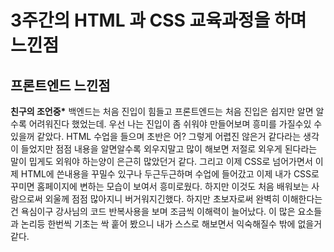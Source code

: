 <!-- 수업 회고 -->

# 3주간의 HTML 과 CSS 교육과정을 하며 느낀점

## 프론트엔드 느낀점

**친구의 조언중\*** 백엔드는 처음 진입이 힘들고 프론트엔드는 처음 진입은 쉽지만 알면 알수록 어려워진다 했었는데. 우선 나는 진입이 좀 쉬워야 만들어보며 흥미를 가질수있 수 있을꺼 같았다.
HTML 수업을 들으며 초반은 어? 그렇게 어렵진 않은거 같다라는 생각이 들었지만 점점 내용을 알면알수록 외우지말고 많이 해보면 저절로 외우게 된다라는 말이 밉게도 외워야 하는양이 은근히 많았던거 같다.
그리고 이제 CSS로 넘어가면서 이제 HTML에 쓴내용을 꾸밀수 있구나 두근두근하며 수업에 들어갔고
이제 내가 CSS로 꾸미면 홈페이지에 변하는 모습이 보여서 흥미로웠다. 하지만 이것도 처음 배워보는 사람으로써 외울께 점점 많아지니 버거워지긴했다.
하지만 초보자로써 완벽히 이해한다는건 욕심이구 강사님의 코드 반복사용을 보며 조금씩 이해력이 늘어났다.
이 많은 요소들과 논리등 한번씩 기초는 싹 훝어 봤으니 내가 스스로 해보면서 익숙해질수 밖에 없을거 같다.
